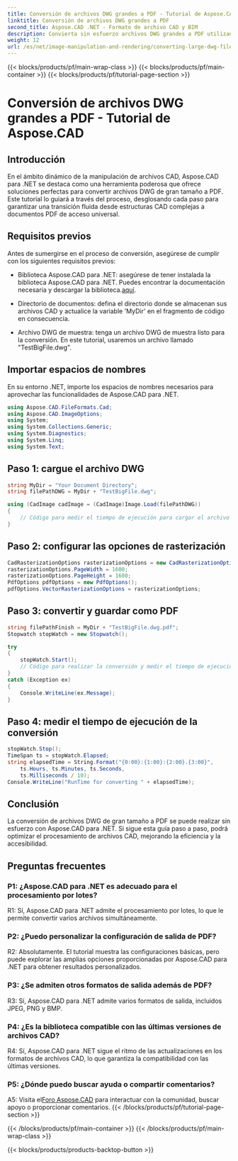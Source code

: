 ```yaml
---
title: Conversión de archivos DWG grandes a PDF - Tutorial de Aspose.CAD
linktitle: Conversión de archivos DWG grandes a PDF
second_title: Aspose.CAD .NET - Formato de archivo CAD y BIM
description: Convierta sin esfuerzo archivos DWG grandes a PDF utilizando Aspose.CAD para .NET. Optimice sus procesos CAD con este tutorial paso a paso.
weight: 12
url: /es/net/image-manipulation-and-rendering/converting-large-dwg-files-to-pdf/
---
```


{{< blocks/products/pf/main-wrap-class >}}
{{< blocks/products/pf/main-container >}}
{{< blocks/products/pf/tutorial-page-section >}}

# Conversión de archivos DWG grandes a PDF - Tutorial de Aspose.CAD

## Introducción

En el ámbito dinámico de la manipulación de archivos CAD, Aspose.CAD para .NET se destaca como una herramienta poderosa que ofrece soluciones perfectas para convertir archivos DWG de gran tamaño a PDF. Este tutorial lo guiará a través del proceso, desglosando cada paso para garantizar una transición fluida desde estructuras CAD complejas a documentos PDF de acceso universal.

## Requisitos previos

Antes de sumergirse en el proceso de conversión, asegúrese de cumplir con los siguientes requisitos previos:

- Biblioteca Aspose.CAD para .NET: asegúrese de tener instalada la biblioteca Aspose.CAD para .NET. Puedes encontrar la documentación necesaria y descargar la biblioteca.[aquí](https://reference.aspose.com/cad/net/).

- Directorio de documentos: defina el directorio donde se almacenan sus archivos CAD y actualice la variable 'MyDir' en el fragmento de código en consecuencia.

- Archivo DWG de muestra: tenga un archivo DWG de muestra listo para la conversión. En este tutorial, usaremos un archivo llamado "TestBigFile.dwg".

## Importar espacios de nombres

En su entorno .NET, importe los espacios de nombres necesarios para aprovechar las funcionalidades de Aspose.CAD para .NET.

```csharp
using Aspose.CAD.FileFormats.Cad;
using Aspose.CAD.ImageOptions;
using System;
using System.Collections.Generic;
using System.Diagnostics;
using System.Linq;
using System.Text;
```

## Paso 1: cargue el archivo DWG

```csharp
string MyDir = "Your Document Directory";
string filePathDWG = MyDir + "TestBigFile.dwg";

using (CadImage cadImage = (CadImage)Image.Load(filePathDWG))
{
    // Código para medir el tiempo de ejecución para cargar el archivo DWG
}
```

## Paso 2: configurar las opciones de rasterización

```csharp
CadRasterizationOptions rasterizationOptions = new CadRasterizationOptions();
rasterizationOptions.PageWidth = 1600;
rasterizationOptions.PageHeight = 1600;
PdfOptions pdfOptions = new PdfOptions();
pdfOptions.VectorRasterizationOptions = rasterizationOptions;
```

## Paso 3: convertir y guardar como PDF

```csharp
string filePathFinish = MyDir + "TestBigFile.dwg.pdf";
Stopwatch stopWatch = new Stopwatch();

try
{
    stopWatch.Start();
    // Código para realizar la conversión y medir el tiempo de ejecución.
}
catch (Exception ex)
{
    Console.WriteLine(ex.Message);
}
```

## Paso 4: medir el tiempo de ejecución de la conversión

```csharp
stopWatch.Stop();
TimeSpan ts = stopWatch.Elapsed;
string elapsedTime = String.Format("{0:00}:{1:00}:{2:00}.{3:00}",
    ts.Hours, ts.Minutes, ts.Seconds,
    ts.Milliseconds / 10);
Console.WriteLine("RunTime for converting " + elapsedTime);
```

## Conclusión

La conversión de archivos DWG de gran tamaño a PDF se puede realizar sin esfuerzo con Aspose.CAD para .NET. Si sigue esta guía paso a paso, podrá optimizar el procesamiento de archivos CAD, mejorando la eficiencia y la accesibilidad.

## Preguntas frecuentes

### P1: ¿Aspose.CAD para .NET es adecuado para el procesamiento por lotes?

R1: Sí, Aspose.CAD para .NET admite el procesamiento por lotes, lo que le permite convertir varios archivos simultáneamente.

### P2: ¿Puedo personalizar la configuración de salida de PDF?

R2: Absolutamente. El tutorial muestra las configuraciones básicas, pero puede explorar las amplias opciones proporcionadas por Aspose.CAD para .NET para obtener resultados personalizados.

### P3: ¿Se admiten otros formatos de salida además de PDF?

R3: Sí, Aspose.CAD para .NET admite varios formatos de salida, incluidos JPEG, PNG y BMP.

### P4: ¿Es la biblioteca compatible con las últimas versiones de archivos CAD?

R4: Sí, Aspose.CAD para .NET sigue el ritmo de las actualizaciones en los formatos de archivos CAD, lo que garantiza la compatibilidad con las últimas versiones.

### P5: ¿Dónde puedo buscar ayuda o compartir comentarios?

A5: Visita el[Foro Aspose.CAD](https://forum.aspose.com/c/cad/19) para interactuar con la comunidad, buscar apoyo o proporcionar comentarios.
{{< /blocks/products/pf/tutorial-page-section >}}

{{< /blocks/products/pf/main-container >}}
{{< /blocks/products/pf/main-wrap-class >}}

{{< blocks/products/products-backtop-button >}}
